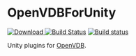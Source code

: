 # OpenVDBForUnity

[ ![Download](https://api.bintray.com/packages/kazuki/conan/OpenVDBNativePlugin%3Akazuki/images/download.svg) ](https://bintray.com/kazuki/conan/OpenVDBNativePlugin%3Akazuki/_latestVersion)
[![Build Status](https://travis-ci.org/karasusan/OpenVDBForUnity.svg?branch=master)](https://travis-ci.org/karasusan/OpenVDBForUnity)
[![Build status](https://ci.appveyor.com/api/projects/status/fydwfy6dalw7hvic?svg=true)](https://ci.appveyor.com/project/karasusan/openvdbforunity)

Unity plugins for [OpenVDB](http://www.openvdb.org/).
